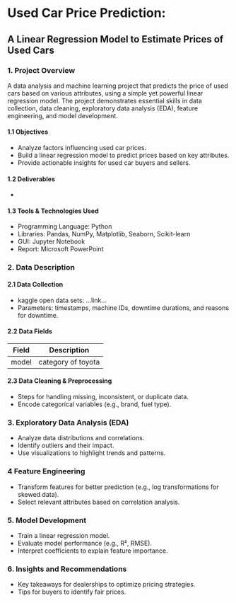 # Used Car Price Prediction:
## A Linear Regression Model to Estimate Prices of Used Cars

### 1. Project Overview

A data analysis and machine learning project that predicts the price of used cars based on various attributes, using a simple yet powerful linear regression model. The project demonstrates essential skills in data collection, data cleaning, exploratory data analysis (EDA), feature engineering, and model development.

#### 1.1 Objectives
- Analyze factors influencing used car prices.
- Build a linear regression model to predict prices based on key attributes.
- Provide actionable insights for used car buyers and sellers.

#### 1.2 Deliverables
- 

#### 1.3 Tools & Technologies Used
- Programming Language: Python
- Libraries: Pandas, NumPy, Matplotlib, Seaborn, Scikit-learn
- GUI: Jupyter Notebook
- Report: Microsoft PowerPoint

### 2. Data Description
#### 2.1 Data Collection
- kaggle open data sets: ...link...
- Parameters: timestamps, machine IDs, downtime durations, and reasons for downtime.

#### 2.2 Data Fields

Field | Description
----------|----------
model | category of toyota

#### 2.3 Data Cleaning & Preprocessing
- Steps for handling missing, inconsistent, or duplicate data.
- Encode categorical variables (e.g., brand, fuel type).

### 3. Exploratory Data Analysis (EDA)
- Analyze data distributions and correlations.
- Identify outliers and their impact.
- Use visualizations to highlight trends and patterns.

### 4 Feature Engineering
- Transform features for better prediction (e.g., log transformations for skewed data).
- Select relevant attributes based on correlation analysis.

### 5. Model Development
- Train a linear regression model.
- Evaluate model performance (e.g., R², RMSE).
- Interpret coefficients to explain feature importance.

### 6. Insights and Recommendations
- Key takeaways for dealerships to optimize pricing strategies.
- Tips for buyers to identify fair prices.



